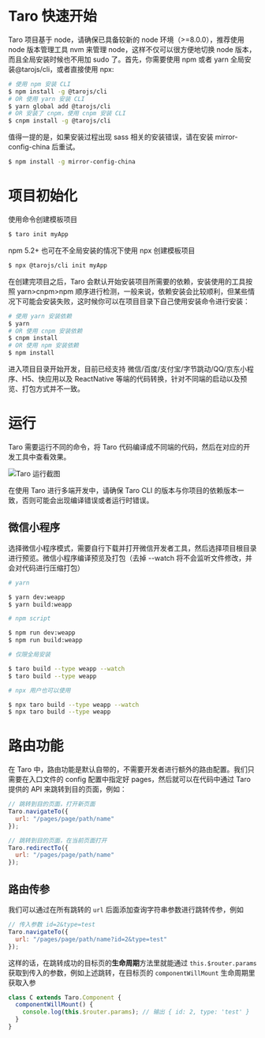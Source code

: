 # Taro 快速开始

Taro 项目基于 node，请确保已具备较新的 node 环境（>=8.0.0），推荐使用 node 版本管理工具 nvm 来管理 node，这样不仅可以很方便地切换 node 版本，而且全局安装时候也不用加 sudo 了。首先，你需要使用 npm 或者 yarn 全局安装@tarojs/cli，或者直接使用 npx:

```sh
# 使用 npm 安装 CLI
$ npm install -g @tarojs/cli
# OR 使用 yarn 安装 CLI
$ yarn global add @tarojs/cli
# OR 安装了 cnpm，使用 cnpm 安装 CLI
$ cnpm install -g @tarojs/cli
```

值得一提的是，如果安装过程出现 sass 相关的安装错误，请在安装 mirror-config-china 后重试。

```sh
$ npm install -g mirror-config-china
```

# 项目初始化

使用命令创建模板项目

```bash
$ taro init myApp
```

npm 5.2+ 也可在不全局安装的情况下使用 npx 创建模板项目

```bash
$ npx @tarojs/cli init myApp
```

在创建完项目之后，Taro 会默认开始安装项目所需要的依赖，安装使用的工具按照 yarn>cnpm>npm 顺序进行检测，一般来说，依赖安装会比较顺利，但某些情况下可能会安装失败，这时候你可以在项目目录下自己使用安装命令进行安装：

```sh
# 使用 yarn 安装依赖
$ yarn
# OR 使用 cnpm 安装依赖
$ cnpm install
# OR 使用 npm 安装依赖
$ npm install
```

进入项目目录开始开发，目前已经支持 微信/百度/支付宝/字节跳动/QQ/京东小程序、H5、快应用以及 ReactNative 等端的代码转换，针对不同端的启动以及预览、打包方式并不一致。

# 运行

Taro 需要运行不同的命令，将 Taro 代码编译成不同端的代码，然后在对应的开发工具中查看效果。

![Taro 运行截图](https://s2.ax1x.com/2020/03/10/8PGZOH.md.png)

在使用 Taro 进行多端开发中，请确保 Taro CLI 的版本与你项目的依赖版本一致，否则可能会出现编译错误或者运行时错误。

## 微信小程序

选择微信小程序模式，需要自行下载并打开微信开发者工具，然后选择项目根目录进行预览。微信小程序编译预览及打包（去掉 --watch 将不会监听文件修改，并会对代码进行压缩打包）

```sh
# yarn

$ yarn dev:weapp
$ yarn build:weapp

# npm script

$ npm run dev:weapp
$ npm run build:weapp

# 仅限全局安装

$ taro build --type weapp --watch
$ taro build --type weapp

# npx 用户也可以使用

$ npx taro build --type weapp --watch
$ npx taro build --type weapp
```

# 路由功能

在 Taro 中，路由功能是默认自带的，不需要开发者进行额外的路由配置。我们只需要在入口文件的 config 配置中指定好 pages，然后就可以在代码中通过 Taro 提供的 API 来跳转到目的页面，例如：

```js
// 跳转到目的页面，打开新页面
Taro.navigateTo({
  url: "/pages/page/path/name"
});

// 跳转到目的页面，在当前页面打开
Taro.redirectTo({
  url: "/pages/page/path/name"
});
```

## 路由传参

我们可以通过在所有跳转的 `url` 后面添加查询字符串参数进行跳转传参，例如

```jsx
// 传入参数 id=2&type=test
Taro.navigateTo({
  url: "/pages/page/path/name?id=2&type=test"
});
```

这样的话，在跳转成功的目标页的**生命周期**方法里就能通过 `this.$router.params` 获取到传入的参数，例如上述跳转，在目标页的 `componentWillMount` 生命周期里获取入参

```jsx
class C extends Taro.Component {
  componentWillMount() {
    console.log(this.$router.params); // 输出 { id: 2, type: 'test' }
  }
}
```
